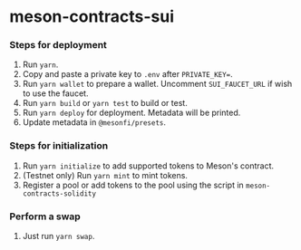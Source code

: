 # meson-contracts-sui

### Steps for deployment

1. Run `yarn`.
2. Copy and paste a private key to `.env` after `PRIVATE_KEY=`.
3. Run `yarn wallet` to prepare a wallet. Uncomment `SUI_FAUCET_URL` if wish to use the faucet.
4. Run `yarn build` or `yarn test` to build or test.
5. Run `yarn deploy` for deployment. Metadata will be printed.
6. Update metadata in `@mesonfi/presets`.

### Steps for initialization

1. Run `yarn initialize` to add supported tokens to Meson's contract.
2. (Testnet only) Run `yarn mint` to mint tokens.
3. Register a pool or add tokens to the pool using the script in `meson-contracts-solidity`

### Perform a swap

1. Just run `yarn swap`.
